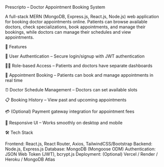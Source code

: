Prescripto – Doctor Appointment Booking System

A full-stack MERN (MongoDB, Express.js, React.js, Node.js) web application for booking doctor appointments online. Patients can browse available doctors, check specializations, book appointments, and manage their bookings, while doctors can manage their schedules and view appointments.

🚀 Features

🔑 User Authentication – Secure login/signup with JWT authentication

👨‍⚕️ Role-based Access – Patients and doctors have separate dashboards

📅 Appointment Booking – Patients can book and manage appointments in real time

⏰ Doctor Schedule Management – Doctors can set available slots

📋 Booking History – View past and upcoming appointments

💳 (Optional) Payment gateway integration for appointment fees

📱 Responsive UI – Works smoothly on desktop and mobile

🛠 Tech Stack

Frontend: React.js, React Router, Axios, TailwindCSS/Bootstrap
Backend: Node.js, Express.js
Database: MongoDB (Mongoose ODM)
Authentication: JSON Web Token (JWT), bcrypt.js
Deployment: (Optional) Vercel / Render / Heroku / MongoDB Atlas
